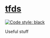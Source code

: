 # [tfds](https://github.com/tdfalc/tfds)

[![Code style: black](https://img.shields.io/badge/code%20style-black-000000.svg)](https://github.com/psf/black)

Useful stuff
